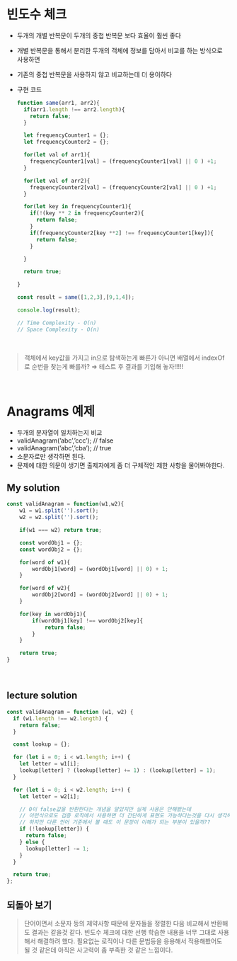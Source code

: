 # 빈도수 체크

- 두개의 개별 반복문이 두개의 중첩 반복문 보다 효율이 훨씬 좋다
- 개별 반복문을 통해서 분리한 두개의 객체에 정보를 담아서 비교를 하는 방식으로 사용하면
- 기존의 중첩 반복문을 사용하지 않고 비교하는데 더 용이하다
- 구현 코드

  ```js
  function same(arr1, arr2){
    if(arr1.length !== arr2.length){
      return false;
    }

    let frequencyCounter1 = {};
    let frequencyCounter2 = {};

    for(let val of arr1){
      frequencyCounter1[val] = (frequencyCounter1[val] || 0 ) +1;
    }

    for(let val of arr2){
      frequencyCounter2[val] = (frequencyCounter2[val] || 0 ) +1;
    }

    for(let key in frequencyCounter1){
      if(!(key ** 2 in frequencyCounter2){
        return false;
      }
      if(frequencyCounter2[key **2] !== frequencyCounter1[key]){
        return false;
      }

    }

    return true;

  }

  const result = same([1,2,3],[9,1,4]);

  console.log(result);

  // Time Complexity - O(n)
  // Space Complexity - O(n)
  ```

<br />

> 객체에서 key값을 가지고 in으로 탐색하는게 빠른가 아니면 배열에서 indexOf로 순번을 찾는게 빠를까?
> ⇒ 테스트 후 결과를 기입해 놓자!!!!!

<br />

# Anagrams 예제

- 두개의 문자열이 일치하는지 비교
- validAnagram(’abc’,’ccc’); // false
- validAnagram(’abc’,’cba’); // true
- 소문자로만 생각하면 된다.
- 문제에 대한 의문이 생기면 출제자에게 좀 더 구체적인 제한 사항을 물어봐야한다.

## My solution

```js
const validAnagram = function(w1,w2){
	w1 = w1.split('').sort();
	w2 = w2.split('').sort();

	if(w1 === w2) return true;

	const wordObj1 = {};
	const wordObj2 = {};

	for(word of w1){
		wordObj1[word] = (wordObj1[word] || 0) + 1;
	}

	for(word of w2){
		wordObj2[word] = (wordObj2[word] || 0) + 1;
	}

	for(key in wordObj1){
		if(wordObj1[key] !== wordObj2[key]{
			return false;
		}
	}

	return true;
}
```

<br />

## lecture solution

```jsx
const validAnagram = function (w1, w2) {
  if (w1.length !== w2.length) {
    return false;
  }

  const lookup = {};

  for (let i = 0; i < w1.length; i++) {
    let letter = w1[i];
    lookup[letter] ? (lookup[letter] += 1) : (lookup[letter] = 1);
  }

  for (let i = 0; i < w2.length; i++) {
    let letter = w2[i];

    // 0이 false값을 반환한다는 개념을 알았지만 실제 사용은 안해봤는데
    // 이런식으로도 검증 로직에서 사용하면 더 간단하게 표현도 가능하다는것을 다시 생각해보게 되었다.
    // 하지만 다른 언어 기준에서 볼 때도 이 문장이 이해가 되는 부분이 있을까??
    if (!lookup[letter]) {
      return false;
    } else {
      lookup[letter] -= 1;
    }
  }

  return true;
};
```

## 되돌아 보기

> 단어이면서 소문자 등의 제약사항 때문에 문자들을 정렬한 다음 비교해서 반환해도 결과는 같을것 같다.
> 빈도수 체크에 대한 선행 학습한 내용을 너무 그대로 사용해서 해결하려 했다. 필요없는 로직이나 다른 문법등을 응용해서 적용해봤어도 될 것 같은데 아직은 사고력이 좀 부족한 것 같은 느낌이다.
